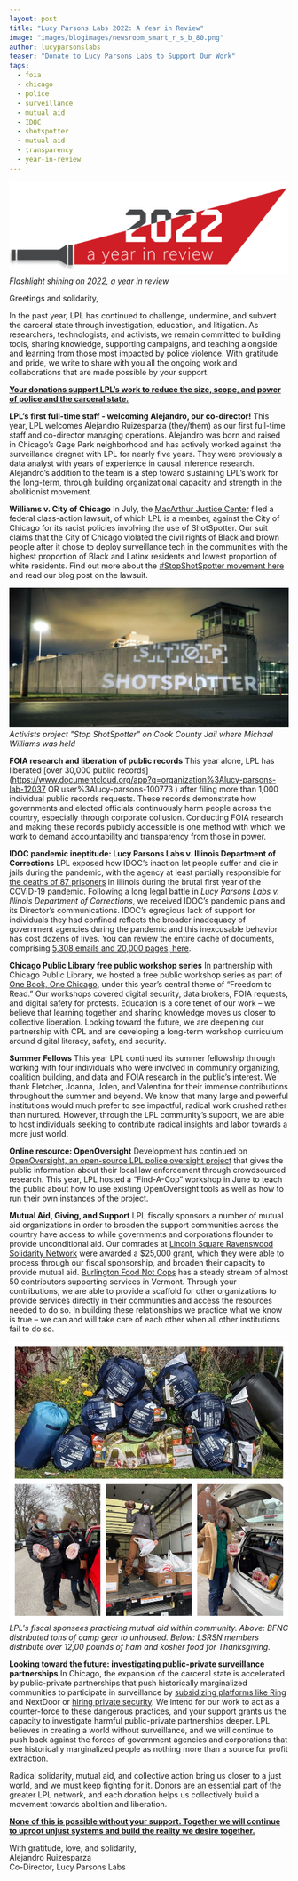 ```yaml
---
layout: post
title: "Lucy Parsons Labs 2022: A Year in Review"
image: "images/blogimages/newsroom_smart_r_s_b_80.png"
author: lucyparsonslabs
teaser: "Donate to Lucy Parsons Labs to Support Our Work"
tags:
  - foia
  - chicago
  - police
  - surveillance
  - mutual aid
  - IDOC
  - shotspotter
  - mutual-aid
  - transparency
  - year-in-review
---
```

![](/images/flashlight-2022.png)
*Flashlight shining on 2022, a year in review*

Greetings and solidarity,

In the past year, LPL has continued to challenge, undermine, and subvert the carceral state through investigation, education, and litigation. As researchers, technologists, and activists, we remain committed to building tools, sharing knowledge, supporting campaigns, and teaching alongside and learning from those most impacted by police violence. With gratitude and pride, we write to share with you all the ongoing work and collaborations that are made possible by your support. <br>

[**Your donations support LPL’s work to reduce the size, scope, and power of police and the carceral state.**](https://lucyparsonslabs.com/support/) <br>

**LPL’s first full-time staff - welcoming Alejandro, our co-director!** 
This year, LPL welcomes Alejandro Ruizesparza (they/them) as our first full-time staff and co-director managing operations. Alejandro was born and raised in Chicago’s Gage Park neighborhood and has actively worked against the surveillance dragnet with LPL for nearly five years. They were previously a data analyst with years of experience in causal inference research. Alejandro’s addition to the team is a step toward sustaining LPL’s work for the long-term, through building organizational capacity and strength in the abolitionist movement. 

**Williams v. City of Chicago** 
In July, the [MacArthur Justice Center](https://www.macarthurjustice.org/) filed a federal class-action lawsuit, of which LPL is a member, against the City of Chicago for its racist policies involving the use of ShotSpotter. Our suit claims that the City of Chicago violated the civil rights of Black and brown people after it chose to deploy surveillance tech in the communities with the highest proportion of Black and Latinx residents and lowest proportion of white residents. Find out more about the [#StopShotSpotter movement here](https://stopshotspotter.com/) and read our blog post on the lawsuit.

![](/images/sss-ccjail.png)
*Activists project "Stop ShotSpotter" on Cook County Jail where Michael Williams was held*

**FOIA research and liberation of public records** 
This year alone, LPL has liberated [over 30,000 public records](https://www.documentcloud.org/app?q=organization%3Alucy-parsons-lab-12037 OR user%3Alucy-parsons-100773 ) after filing more than 1,000 individual public records requests. These records demonstrate how governments and elected officials continuously harm people across the country, especially through corporate collusion. Conducting FOIA research and making these records publicly accessible is one method with which we work to demand accountability and transparency from those in power. 

**IDOC pandemic ineptitude: Lucy Parsons Labs v. Illinois Department of Corrections**
LPL exposed how IDOC’s inaction let people suffer and die in jails during the pandemic, with the agency at least partially responsible for [the deaths of 87 prisoners](https://www.documentcloud.org/documents/23126156-covid-19-pmsituation-report-365) in Illinois during the brutal first year of the COVID-19 pandemic. Following a long legal battle in *Lucy Parsons Labs v. Illinois Department of Corrections*, we received IDOC’s pandemic plans and its Director’s communications. IDOC’s egregious lack of support for individuals they had confined reflects the broader inadequacy of government agencies during the pandemic and this inexcusable behavior has cost dozens of lives. You can review the entire cache of documents, comprising [5,308 emails and 20,000 pages, here](https://www.documentcloud.org/app?q=%2Bproject%3Aidoc-pandemic-response-207827 ). 

**Chicago Public Library free public workshop series** 
In partnership with Chicago Public Library, we hosted a free public workshop series as part of [One Book, One Chicago](https://www.chipublib.org/one-book-one-chicago/), under this year’s central theme of “Freedom to Read.” Our workshops covered digital security, data brokers, FOIA requests, and digital safety for protests. Education is a core tenet of our work – we believe that learning together and sharing knowledge moves us closer to collective liberation. Looking toward the future, we are deepening our partnership with CPL and are developing a long-term workshop curriculum around digital literacy, safety, and security. 

**Summer Fellows** 
This year LPL continued its summer fellowship through working with four individuals who were involved in community organizing, coalition building, and data and FOIA research in the public’s interest. We thank Fletcher, Joanna, Jolen, and Valentina  for their immense contributions throughout the summer and beyond. We know that many large and powerful institutions would much prefer to see impactful, radical work crushed rather than nurtured. However, through the LPL community’s support, we are able to host individuals seeking to contribute radical insights and labor towards a more just world. 

**Online resource: OpenOversight** 
Development has continued on [OpenOversight, an open-source LPL police oversight project](https://openoversight.com/) that gives the public information about their local law enforcement through crowdsourced research. This year, LPL hosted a “Find-A-Cop” workshop in June to teach the public about how to use existing OpenOversight tools as well as how to run their own instances of the project. 

**Mutual Aid, Giving, and Support**
LPL fiscally sponsors a number of mutual aid organizations in order to broaden the support communities across the country have access to while governments and corporations flounder to provide unconditional aid. Our comrades at [Lincoln Square Ravenswood Solidarity Network](https://opencollective.com/lsrsn) were awarded a $25,000 grant, which they were able to process through our fiscal sponsorship, and broaden their capacity to provide mutual aid. [Burlington Food Not Cops](https://opencollective.com/food-not-cops) has a steady stream of almost 50 contributors supporting services in Vermont. Through your contributions, we are able to provide a scaffold for other organizations to provide services directly in their communities and access the resources needed to do so. In building these relationships we practice what we know is true – we can and will take care of each other when all other institutions fail to do so. <br>

![](/images/mutual-aid-2022.jpeg)
*LPL's fiscal sponsees practicing mutual aid within community. Above: BFNC distributed tons of camp gear to unhoused. Below: LSRSN members distribute over 12,00 pounds of ham and kosher food for Thanksgiving.*

**Looking toward the future: investigating public-private surveillance partnerships** 
In Chicago, the expansion of the carceral state is accelerated by public-private partnerships that push historically marginalized communities to participate in surveillance by [subsidizing platforms like Ring](https://abc7chicago.com/mayor-lightfoot-chicago-crime-security-cameras-police/11709002/) and NextDoor or [hiring private security](https://blockclubchicago.org/2022/10/20/bronzeville-joins-growing-list-of-chicago-neighborhoods-hiring-private-security-to-stop-violence/). We intend for our work to act as a counter-force to these dangerous practices, and your support grants us the capacity to investigate harmful public-private partnerships deeper. LPL believes in creating a world without surveillance, and we will continue to push back against the forces of government agencies and corporations that see historically marginalized people as nothing more than a source for profit extraction. 

Radical solidarity, mutual aid, and collective action bring us closer to a just world, and we must keep fighting for it. Donors are an essential part of the greater LPL network, and each donation helps us collectively build a movement towards abolition and liberation. 

[**None of this is possible without your support. Together we will continue to uproot unjust systems and build the reality we desire together.**](https://lucyparsonslabs.com/support/)

With gratitude, love, and solidarity,<br>
Alejandro Ruizesparza<br>
Co-Director, Lucy Parsons Labs
